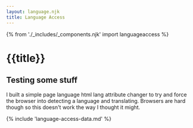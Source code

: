 ```yaml
---
layout: language.njk
title: Language Access
---
```

{% from './_includes/_components.njk' import languageaccess %} 

<script>
var translatebanner = document.getElementById('nygov-universal-navigation');
translatebanner.insertAdjacentHTML('afterbegin', '<div id="translate-banner" class="relative top-0 p-4 bg-ny-dark z-auto w-full"><div class="flex justify-center"><span class="font-bold text-white">This page is available in other languages</span><label class="nys-label font-bold text-white ml-6" for="langs">Translate this page into</label><div class="nys-combo-box rounded mx-2 bg-white"><select class="usa-select bg-white" name="languages" id="langs"><option value>Select a language</option><option value="en">English</option><option value="fr">French</option><option value="es">Spanish</option></select></div><button id="close" class="font-bold text-white ml-8">X</button></div></div>');
document.getElementById("langs").addEventListener("change", changelang);
function changelang() {
  var x = document.getElementById("langs").value;
  document.documentElement.setAttribute("lang", x);
}
document.getElementById("close").addEventListener("click", closetranslate);
function closetranslate () {
  document.getElementById("translate-banner").style.display = "none";
}
</script>



# {{title}}



## Testing some stuff

I built a simple page language html lang attribute changer to try and force the browser into detecting a language and translating. Browsers are hard though so this doesn't work the way I thought it might.
<!-- 
<div id="translate-banner" class="relative top-0 p-4 bg-ny-dark z-auto w-full">
<div class="flex justify-center">
<span class="font-bold text-white "> This page is available in other languages</span>
<label class="nys-label font-bold text-white ml-6" for="langs">Translate this page into</label>
<div class="nys-combo-box rounded mx-2 bg-white">
  <select class="usa-select bg-white" name="languages" id="langs">
    <option value>Select a language</option>
    <option value="en">English</option>
    <option value="fr">French</option>
    <option value="es">Spanish</option>
  </select>
  </div>
  <button id="close" class="font-bold text-white ml-8"> X </button>
  </div>
  </div>
  
  <script>
  document.getElementById("langs").addEventListener("change", changelang);
function changelang() {
  var x = document.getElementById("langs").value;
  document.documentElement.setAttribute("lang", x);
}
</script> -->


{% include 'language-access-data.md' %} 
<div class="h-48" data-purposelabel="a spacer for demo yo"> </div>